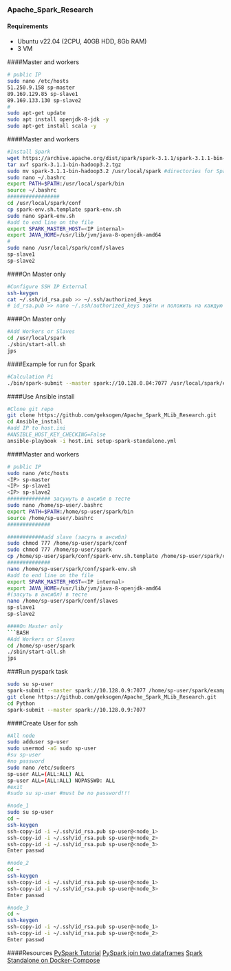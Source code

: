 ### Apache_Spark_Research

#### Requirements
* Ubuntu v22.04 (2CPU, 40GB HDD, 8Gb RAM)
* 3 VM

####Master and workers
```BASH
# public IP
sudo nano /etc/hosts
51.250.9.158 sp-master
89.169.129.85 sp-slave1
89.169.133.130 sp-slave2
#
sudo apt-get update
sudo apt install openjdk-8-jdk -y
sudo apt-get install scala -y
```
####Master and workers
```BASH
#Install Spark
wget https://archive.apache.org/dist/spark/spark-3.1.1/spark-3.1.1-bin-hadoop3.2.tgz
tar xvf spark-3.1.1-bin-hadoop3.2.tgz
sudo mv spark-3.1.1-bin-hadoop3.2 /usr/local/spark #directories for Spark
sudo nano ~/.bashrc
export PATH=$PATH:/usr/local/spark/bin
source ~/.bashrc
#################
cd /usr/local/spark/conf
cp spark-env.sh.template spark-env.sh
sudo nano spark-env.sh
#add to end line on the file
export SPARK_MASTER_HOST=<IP internal>
export JAVA_HOME=/usr/lib/jvm/java-8-openjdk-amd64
#
sudo nano /usr/local/spark/conf/slaves
sp-slave1
sp-slave2
```
####On Master only
```BASH
#Configure SSH IP External
ssh-keygen
cat ~/.ssh/id_rsa.pub >> ~/.ssh/authorized_keys
# id_rsa.pub >> nano ~/.ssh/authorized_keys зайти и положить на каждую ноду ключик который сгенерировался на мастер ноде
```

####On Master only
```BASH
#Add Workers or Slaves
cd /usr/local/spark
./sbin/start-all.sh
jps
```
####Example for run for Spark
```BASH
#Calculation Pi
./bin/spark-submit --master spark://10.128.0.84:7077 /usr/local/spark/examples/src/main/python/pi.py 10000
```

####Use Ansible install
```BASH
#Clone git repo
git clone https://github.com/geksogen/Apache_Spark_MLib_Research.git
cd Ansible_install
#add IP to host.ini
#ANSIBLE_HOST_KEY_CHECKING=False
ansible-playbook -i host.ini setup-spark-standalone.yml
```
####Master and workers
```BASH
# public IP
sudo nano /etc/hosts
<IP> sp-master
<IP> sp-slave1
<IP> sp-slave2
############## засунуть в ансибл в тесте
sudo nano /home/sp-user/.bashrc
export PATH=$PATH:/home/sp-user/spark/bin
source /home/sp-user/.bashrc
##############

############add slave (засуть в ансибл)
sudo chmod 777 /home/sp-user/spark/conf
sudo chmod 777 /home/sp-user/spark
cp /home/sp-user/spark/conf/spark-env.sh.template /home/sp-user/spark/conf/spark-env.sh # add to ansible
##############
nano /home/sp-user/spark/conf/spark-env.sh
#add to end line on the file
export SPARK_MASTER_HOST=<IP internal>
export JAVA_HOME=/usr/lib/jvm/java-8-openjdk-amd64
#(засуть в ансибл) в тесте
nano /home/sp-user/spark/conf/slaves
sp-slave1
sp-slave2

####On Master only
```BASH
#Add Workers or Slaves
cd /home/sp-user/spark
./sbin/start-all.sh
jps
```

###Run pyspark task
```BASH
sudo su sp-user
spark-submit --master spark://10.128.0.9:7077 /home/sp-user/spark/examples/src/main/python/pi.py 1000
git clone https://github.com/geksogen/Apache_Spark_MLib_Research.git
cd Python
spark-submit --master spark://10.128.0.9:7077 
```


####Create User for ssh
```BASH
#All node
sudo adduser sp-user
sudo usermod -aG sudo sp-user
#su sp-user 
#no password
sudo nano /etc/sudoers
sp-user ALL=(ALL:ALL) ALL
sp-user ALL=(ALL:ALL) NOPASSWD: ALL
#exit
#sudo su sp-user #must be no password!!!  

#node_1
sudo su sp-user
cd ~
ssh-keygen
ssh-copy-id -i ~/.ssh/id_rsa.pub sp-user@<node_1>
ssh-copy-id -i ~/.ssh/id_rsa.pub sp-user@<node_2>
ssh-copy-id -i ~/.ssh/id_rsa.pub sp-user@<node_3>
Enter passwd

#node_2
cd ~
ssh-keygen
ssh-copy-id -i ~/.ssh/id_rsa.pub sp-user@<node_1>
ssh-copy-id -i ~/.ssh/id_rsa.pub sp-user@<node_3>
Enter passwd

#node_3
cd ~
ssh-keygen
ssh-copy-id -i ~/.ssh/id_rsa.pub sp-user@<node_1>
ssh-copy-id -i ~/.ssh/id_rsa.pub sp-user@<node_2>
Enter passwd
```

####Resources
[PySpark Tutorial](https://sparkbyexamples.com/pyspark-tutorial/)
[PySpark join two dataframes](https://www.geeksforgeeks.org/pyspark-join-types-join-two-dataframes/)
[Spark Standalone on Docker-Compose](https://dev.to/mvillarrealb/creating-a-spark-standalone-cluster-with-docker-and-docker-compose-2021-update-6l4)



